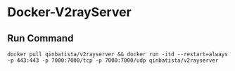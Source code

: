 # Docker-V2rayServer

## Run Command
```
docker pull qinbatista/v2rayserver && docker run -itd --restart=always -p 443:443 -p 7000:7000/tcp -p 7000:7000/udp qinbatista/v2rayserver
```
